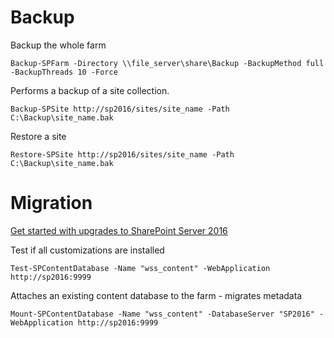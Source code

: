 # Backup

Backup the whole farm

```
Backup-SPFarm -Directory \\file_server\share\Backup -BackupMethod full -BackupThreads 10 -Force
```

Performs a backup of a site collection.

```
Backup-SPSite http://sp2016/sites/site_name -Path C:\Backup\site_name.bak
```

Restore a site

```
Restore-SPSite http://sp2016/sites/site_name -Path C:\Backup\site_name.bak
```

# Migration

[Get started with upgrades to SharePoint Server 2016](https://docs.microsoft.com/en-us/sharepoint/upgrade-and-update/get-started-with-upgrade)

Test if all customizations are installed

```
Test-SPContentDatabase -Name "wss_content" -WebApplication http://sp2016:9999
```

Attaches an existing content database to the farm - migrates metadata

```
Mount-SPContentDatabase -Name "wss_content" -DatabaseServer "SP2016" -WebApplication http://sp2016:9999
```
